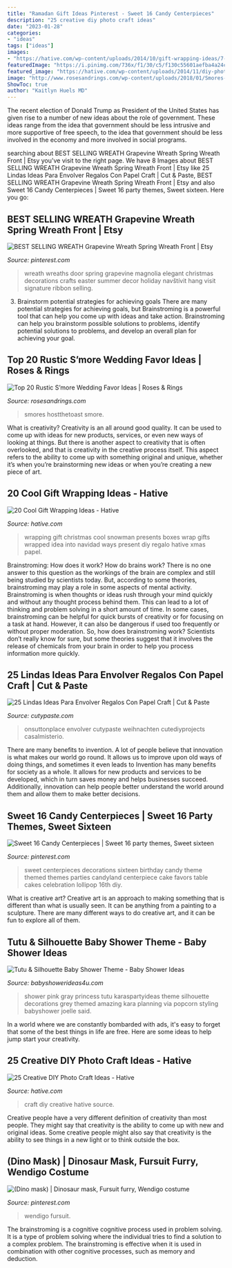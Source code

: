 ```yaml
---
title: "Ramadan Gift Ideas Pinterest - Sweet 16 Candy Centerpieces"
description: "25 creative diy photo craft ideas"
date: "2023-01-28"
categories:
- "ideas"
tags: ["ideas"]
images:
- "https://hative.com/wp-content/uploads/2014/10/gift-wrapping-ideas/7-cool-gift-wrapping-ideas.jpg"
featuredImage: "https://i.pinimg.com/736x/f1/30/c5/f130c55601aefba4a24c1be3201f2ddf--sweet-sixteen-centerpieces-sweet-sixteen-party-decorations.jpg"
featured_image: "https://hative.com/wp-content/uploads/2014/11/diy-photo-craft-ideas/23-diy-photo-craft-ideas.jpg"
image: "http://www.rosesandrings.com/wp-content/uploads/2018/01/Smores-Treats-in-Mini-Mason-Jars-Wedding-Favors.jpg"
ShowToc: true
author: "Kaitlyn Huels MD"
---
```



The recent election of Donald Trump as President of the United States has given rise to a number of new ideas about the role of government. These ideas range from the idea that government should be less intrusive and more supportive of free speech, to the idea that government should be less involved in the economy and more involved in social programs.

	

		
searching about BEST SELLING WREATH Grapevine Wreath Spring Wreath Front | Etsy you've visit to the right page. We have 8 Images about BEST SELLING WREATH Grapevine Wreath Spring Wreath Front | Etsy like 25 Lindas Ideas Para Envolver Regalos Con Papel Craft | Cut &amp; Paste, BEST SELLING WREATH Grapevine Wreath Spring Wreath Front | Etsy and also Sweet 16 Candy Centerpieces | Sweet 16 party themes, Sweet sixteen. Here you go:
		
    
## BEST SELLING WREATH Grapevine Wreath Spring Wreath Front | Etsy

<img loading=lazy src="https://i.pinimg.com/736x/f9/e2/cf/f9e2cf6bbd42eb815498c05404be0812.jpg" onerror="this.onerror=null;this.src='https://tse4.mm.bing.net/th?id=OIP.nGJWnw8CDiD7ktLKsaPltgHaLF&amp;pid=15.1';" alt="BEST SELLING WREATH Grapevine Wreath Spring Wreath Front | Etsy">

_Source: pinterest.com_

>wreath wreaths door spring grapevine magnolia elegant christmas decorations crafts easter summer decor holiday navštívit hang visit signature ribbon selling. 

	

3. Brainstorm potential strategies for achieving goals
There are many potential strategies for achieving goals, but Brainstroming is a powerful tool that can help you come up with ideas and take action. Brainstroming can help you brainstorm possible solutions to problems, identify potential solutions to problems, and develop an overall plan for achieving your goal.

    
## Top 20 Rustic S’more Wedding Favor Ideas | Roses &amp; Rings

<img loading=lazy src="http://www.rosesandrings.com/wp-content/uploads/2018/01/Smores-Treats-in-Mini-Mason-Jars-Wedding-Favors.jpg" onerror="this.onerror=null;this.src='https://tse3.mm.bing.net/th?id=OIP.yb70iQAqpdq17DJa8WJLmwHaLh&amp;pid=15.1';" alt="Top 20 Rustic S’more Wedding Favor Ideas | Roses &amp; Rings">

_Source: rosesandrings.com_

>smores hostthetoast smore. 

	

What is creativity?
Creativity is an all around good quality. It can be used to come up with ideas for new products, services, or even new ways of looking at things. But there is another aspect to creativity that is often overlooked, and that is creativity in the creative process itself. This aspect refers to the ability to come up with something original and unique, whether it’s when you’re brainstorming new ideas or when you’re creating a new piece of art.

    
## 20 Cool Gift Wrapping Ideas - Hative

<img loading=lazy src="https://hative.com/wp-content/uploads/2014/10/gift-wrapping-ideas/7-cool-gift-wrapping-ideas.jpg" onerror="this.onerror=null;this.src='https://tse2.mm.bing.net/th?id=OIP.FCGR5qcVwaA-UGUQzGBzGgHaM2&amp;pid=15.1';" alt="20 Cool Gift Wrapping Ideas - Hative">

_Source: hative.com_

>wrapping gift christmas cool snowman presents boxes wrap gifts wrapped idea into navidad ways present diy regalo hative xmas papel. 

	

Brainstroming: How does it work?
How do brains work? There is no one answer to this question as the workings of the brain are complex and still being studied by scientists today. But, according to some theories, brainstroming may play a role in some aspects of mental activity. Brainstroming is when thoughts or ideas rush through your mind quickly and without any thought process behind them. This can lead to a lot of thinking and problem solving in a short amount of time. In some cases, brainstroming can be helpful for quick bursts of creativity or for focusing on a task at hand. However, it can also be dangerous if used too frequently or without proper moderation. So, how does brainstroming work? Scientists don’t really know for sure, but some theories suggest that it involves the release of chemicals from your brain in order to help you process information more quickly.

    
## 25 Lindas Ideas Para Envolver Regalos Con Papel Craft | Cut &amp; Paste

<img loading=lazy src="https://www.cutypaste.com/wp-content/uploads/2015/12/efe31129ef61a10e93cccc9b41504c2e.jpg" onerror="this.onerror=null;this.src='https://tse4.mm.bing.net/th?id=OIP.URXxInrojZPctngHF7wa6QHaLH&amp;pid=15.1';" alt="25 Lindas Ideas Para Envolver Regalos Con Papel Craft | Cut &amp; Paste">

_Source: cutypaste.com_

>onsuttonplace envolver cutypaste weihnachten cutediyprojects casalmisterio. 

	

There are many benefits to invention. A lot of people believe that innovation is what makes our world go round. It allows us to improve upon old ways of doing things, and sometimes it even leads to
Invention has many benefits for society as a whole. It allows for new products and services to be developed, which in turn saves money and helps businesses succeed. Additionally, innovation can help people better understand the world around them and allow them to make better decisions.

    
## Sweet 16 Candy Centerpieces | Sweet 16 Party Themes, Sweet Sixteen

<img loading=lazy src="https://i.pinimg.com/736x/f1/30/c5/f130c55601aefba4a24c1be3201f2ddf--sweet-sixteen-centerpieces-sweet-sixteen-party-decorations.jpg" onerror="this.onerror=null;this.src='https://tse2.mm.bing.net/th?id=OIP._6LbAt1PX2EspAUvIPrcEAHaLD&amp;pid=15.1';" alt="Sweet 16 Candy Centerpieces | Sweet 16 party themes, Sweet sixteen">

_Source: pinterest.com_

>sweet centerpieces decorations sixteen birthday candy theme themed themes parties candyland centerpiece cake favors table cakes celebration lollipop 16th diy. 

	

What is creative art?
Creative art is an approach to making something that is different than what is usually seen. It can be anything from a painting to a sculpture. There are many different ways to do creative art, and it can be fun to explore all of them.

    
## Tutu &amp; Silhouette Baby Shower Theme - Baby Shower Ideas

<img loading=lazy src="https://babyshowerideas4u.com/wp-content/uploads/2014/02/197638_10151338347461324_672423923_n_600x900.jpg" onerror="this.onerror=null;this.src='https://tse2.mm.bing.net/th?id=OIP.WXQK6LJhKIgWN3I7213mEwHaLH&amp;pid=15.1';" alt="Tutu &amp; Silhouette Baby Shower Theme - Baby Shower Ideas">

_Source: babyshowerideas4u.com_

>shower pink gray princess tutu karaspartyideas theme silhouette decorations grey themed amazing kara planning via popcorn styling babyshower joelle said. 

	

In a world where we are constantly bombarded with ads, it's easy to forget that some of the best things in life are free. Here are some ideas to help jump start your creativity.

    
## 25 Creative DIY Photo Craft Ideas - Hative

<img loading=lazy src="https://hative.com/wp-content/uploads/2014/11/diy-photo-craft-ideas/23-diy-photo-craft-ideas.jpg" onerror="this.onerror=null;this.src='https://tse1.mm.bing.net/th?id=OIP.MgGUXorVUvA4fWyds88K4AHaOl&amp;pid=15.1';" alt="25 Creative DIY Photo Craft Ideas - Hative">

_Source: hative.com_

>craft diy creative hative source. 

	

Creative people have a very different definition of creativity than most people. They might say that creativity is the ability to come up with new and original ideas. Some creative people might also say that creativity is the ability to see things in a new light or to think outside the box.

    
## (Dino Mask) | Dinosaur Mask, Fursuit Furry, Wendigo Costume

<img loading=lazy src="https://i.pinimg.com/736x/05/3f/f7/053ff745997fb7aac294168656be5318.jpg" onerror="this.onerror=null;this.src='https://tse4.mm.bing.net/th?id=OIP.rx2DzAi91y9x2v8_nNAahQHaJ3&amp;pid=15.1';" alt="(Dino mask) | Dinosaur mask, Fursuit furry, Wendigo costume">

_Source: pinterest.com_

>wendigo fursuit. 

	

The brainstroming is a cognitive cognitive process used in problem solving. It is a type of problem solving where the individual tries to find a solution to a complex problem. The brainstroming is effective when it is used in combination with other cognitive processes, such as memory and deduction.

